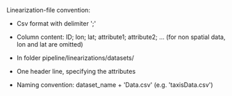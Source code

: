 Linearization-file convention:

- Csv format with delimiter ';'
- Column content: ID; lon; lat; attribute1; attribute2; ... (for non spatial data, lon and lat are omitted)

- In folder pipeline/linearizations/datasets/
- One header line, specifying the attributes
- Naming convention: dataset_name + 'Data.csv' (e.g. 'taxisData.csv')